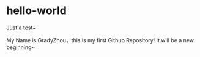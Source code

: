 # hello-world
Just a test~

My Name is GradyZhou，this is my first Github Repository! It will be a new beginning~
